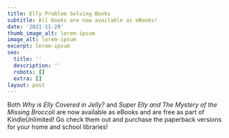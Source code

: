```yaml
---
title: Elly Problem Solving Books
subtitle: All books are now available as eBooks!
date: '2021-11-29'
thumb_image_alt: lorem-ipsum
image_alt: lorem-ipsum
excerpt: lorem-ipsum
seo:
  title: ''
  description: ''
  robots: []
  extra: []
layout: post
---
```

Both *Why is Elly Covered in Jelly?* and *Super Elly and The Mystery of the Missing Broccoli* are now available as eBooks and are free as part of KindleUnlimited!  Go check them out and purchase the paperback versions for your home and school libraries!
